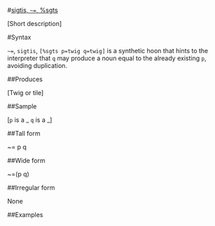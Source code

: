 #[sigtis, `~=`, %sgts](#sgts)

[Short description]

#Syntax

`~=`, `sigtis`, `[%sgts p=twig q=twig]` is a synthetic hoon that
hints to the interpreter that `q` may produce a noun equal to the
already existing `p`, avoiding duplication.

##Produces

[Twig or tile]

##Sample

[`p` is a _
`q` is a _]

##Tall form

~=  p
        q

##Wide form

~=(p q)

##Irregular form

None

##Examples



